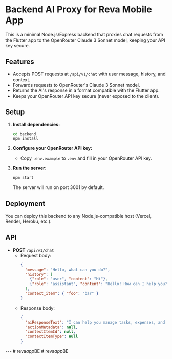 # Backend AI Proxy for Reva Mobile App

This is a minimal Node.js/Express backend that proxies chat requests from the Flutter app to the OpenRouter Claude 3 Sonnet model, keeping your API key secure.

## Features
- Accepts POST requests at `/api/v1/chat` with user message, history, and context.
- Forwards requests to OpenRouter's Claude 3 Sonnet model.
- Returns the AI's response in a format compatible with the Flutter app.
- Keeps your OpenRouter API key secure (never exposed to the client).

## Setup

1. **Install dependencies:**
   ```bash
   cd backend
   npm install
   ```

2. **Configure your OpenRouter API key:**
   - Copy `.env.example` to `.env` and fill in your OpenRouter API key.

3. **Run the server:**
   ```bash
   npm start
   ```
   The server will run on port 3001 by default.

## Deployment
You can deploy this backend to any Node.js-compatible host (Vercel, Render, Heroku, etc.).

## API
- **POST** `/api/v1/chat`
  - Request body:
    ```json
    {
      "message": "Hello, what can you do?",
      "history": [
        {"role": "user", "content": "Hi"},
        {"role": "assistant", "content": "Hello! How can I help you?"}
      ],
      "context_item": { "foo": "bar" }
    }
    ```
  - Response body:
    ```json
    {
      "aiResponseText": "I can help you manage tasks, expenses, and reminders. What would you like to do?",
      "actionMetadata": null,
      "contextItemId": null,
      "contextItemType": null
    }
    ```

--- #   r e v a _ a p p _ B E  
 #   r e v a _ a p p _ B E  
 